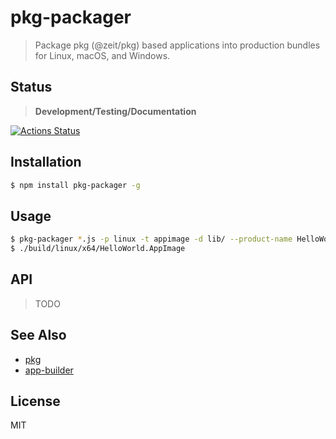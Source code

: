 pkg-packager
============

> Package pkg (@zeit/pkg) based applications into production bundles for Linux, macOS, and Windows.

## Status

> **Development/Testing/Documentation**

[![Actions Status](https://github.com/little-core-labs/pkg-packager/workflows/Node%20CI/badge.svg)](https://github.com/little-core-labs/pkg-packager/actions)

## Installation

```sh
$ npm install pkg-packager -g
```

## Usage

```sh
$ pkg-packager *.js -p linux -t appimage -d lib/ --product-name HelloWorld
$ ./build/linux/x64/HelloWorld.AppImage
```

## API

> TODO

## See Also

- [pkg][pkg]
- [app-builder][app-builder]

## License

MIT

[pkg]: https://github.com/zeit/pkg
[app-builder]: https://github.com/develar/app-builder
